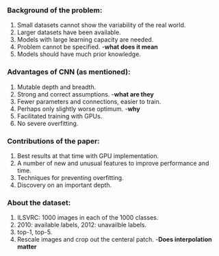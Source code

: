 ### Background of the problem:
1. Small datasets cannot show the variability of the real world.
2. Larger datasets have been available.
3. Models with large learning capacity are needed.
4. Problem cannot be specified. -**what does it mean**
5. Models should have much prior knowledge.

### Advantages of CNN (as mentioned):
1. Mutable depth and breadth.
2. Strong and correct assumptions. -**what are they**
3. Fewer parameters and connections, easier to train.
4. Perhaps only slightly worse optimum. -**why**
5. Facilitated training with GPUs.
6. No severe overfitting.

### Contributions of the paper:
1. Best results at that time with GPU implementation.
2. A number of new and unusual features to improve performance and time.
3. Techniques for preventing overfitting.
4. Discovery on an important depth.

### About the dataset:
1. ILSVRC: 1000 images in each of the 1000 classes.
2. 2010: available labels, 2012: unavailble labels.
3. top-1, top-5.
4. Rescale images and crop out the centeral patch. -**Does interpolation matter**

